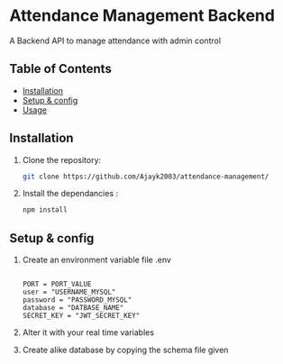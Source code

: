 # Attendance Management Backend

A Backend API to manage attendance with admin control

## Table of Contents

- [Installation](#installation)
- [Setup & config](#Setup&Config)
- [Usage](#usage)

## Installation

1. Clone the repository:

   ```bash
   git clone https://github.com/Ajayk2003/attendance-management/

2. Install the dependancies :

   ```bash
   npm install

## Setup & config
1. Create an environment variable file .env

   ```
   
   PORT = PORT_VALUE
   user = "USERNAME_MYSQL"
   password = "PASSWORD_MYSQL"
   database = "DATBASE_NAME"
   SECRET_KEY = "JWT_SECRET_KEY"
   
   ```
2. Alter it with your real time variables

3. Create alike database by copying the schema file given







